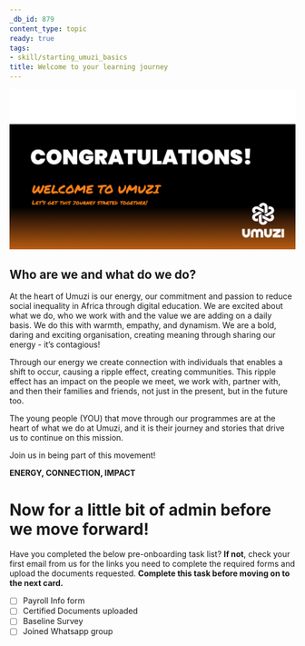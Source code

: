 ```yaml
---
_db_id: 879
content_type: topic
ready: true
tags:
- skill/starting_umuzi_basics
title: Welcome to your learning journey
---
```


![congratulations pic](Congratulations_pic.png)

## **Who are we and what do we do?**

At the heart of Umuzi is our energy, our commitment and passion to reduce social inequality in Africa through digital education. We are excited about what we do, who we work with and the value we are adding on a daily basis. We do this with warmth, empathy, and dynamism. We are a bold, daring and exciting organisation, creating meaning through sharing our energy - it’s contagious!

Through our energy we create connection with individuals that enables a shift to occur, causing a ripple effect, creating communities. This ripple effect has an impact on the people we meet, we work with, partner with, and then their families and friends, not just in the present, but in the future too. 

The young people (YOU) that move through our programmes are at the heart of what we do at Umuzi, and it is their journey and stories that drive us to continue on this mission.

Join us in being part of this movement!

**ENERGY, CONNECTION, IMPACT**

# **Now for a little bit of admin before we move forward!**

Have you completed the below pre-onboarding task list?
**If not**, check your first email from us for the links you need to complete the required forms and upload the documents requested.
**Complete this task before moving on to the next card.**

- [ ] Payroll Info form
- [ ] Certified Documents uploaded
- [ ] Baseline Survey
- [ ] Joined Whatsapp group